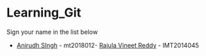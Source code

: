 # Learning_Git

Sign your name in the list below

- [Anirudh SIngh](http://github.com/Anirudh06/) - mt2018012-
 [Rajula Vineet Reddy](http://github.com/rajula96reddy/) - IMT2014045

